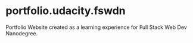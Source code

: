 # portfolio.udacity.fswdn
Portfolio Website created as a learning experience for Full Stack Web Dev Nanodegree.
